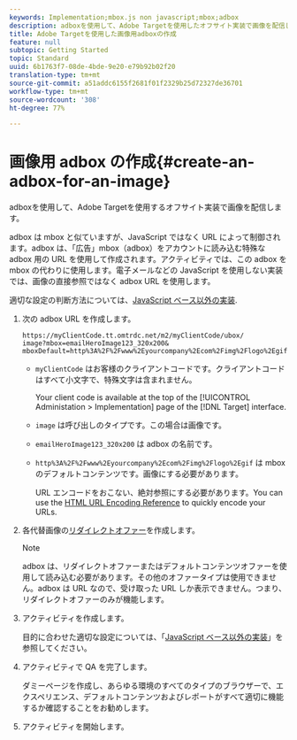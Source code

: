 ```yaml
---
keywords: Implementation;mbox.js non javascript;mbox;adbox
description: adboxを使用して、Adobe Targetを使用したオフサイト実装で画像を配信します。
title: Adobe Targetを使用した画像用adboxの作成
feature: null
subtopic: Getting Started
topic: Standard
uuid: 6b1763f7-08de-4bde-9e20-e79b92b02f20
translation-type: tm+mt
source-git-commit: a51addc6155f2681f01f2329b25d72327de36701
workflow-type: tm+mt
source-wordcount: '308'
ht-degree: 77%

---
```



# 画像用 adbox の作成{#create-an-adbox-for-an-image}

adboxを使用して、Adobe Targetを使用するオフサイト実装で画像を配信します。

adbox は mbox と似ていますが、JavaScript ではなく URL によって制御されます。adbox は、「広告」mbox（adbox）をアカウントに読み込む特殊な adbox 用の URL を使用して作成されます。アクティビティでは、この adbox を mbox の代わりに使用します。電子メールなどの JavaScript を使用しない実装では、画像の直接参照ではなく adbox URL を使用します。

適切な設定の判断方法については、[JavaScript ベース以外の実装](../../c-implementing-target/c-non-javascript-based-implementation/non-javascript-based-implementation.md#concept_4799C58B081A43F6B3B8CC25A8D5D7C4).

1. 次の adbox URL を作成します。

   ```
   https://myClientCode.tt.omtrdc.net/m2/myClientCode/ubox/
   image?mbox=emailHeroImage123_320x200&
   mboxDefault=http%3A%2F%2Fwww%2Eyourcompany%2Ecom%2Fimg%2Flogo%2Egif
   ```

   * `myClientCode` はお客様のクライアントコードです。クライアントコードはすべて小文字で、特殊文字は含まれません。

      Your client code is available at the top of the [!UICONTROL Administation > Implementation] page of the [!DNL Target] interface.

   * `image` は呼び出しのタイプです。この場合は画像です。

   * `emailHeroImage123_320x200` は adbox の名前です。

   * `http%3A%2F%2Fwww%2Eyourcompany%2Ecom%2Fimg%2Flogo%2Egif` は mbox のデフォルトコンテンツです。画像にする必要があります。

      URL エンコードをおこない、絶対参照にする必要があります。You can use the [HTML URL Encoding Reference](https://www.w3schools.com/tags/ref_urlencode.asp) to quickly encode your URLs.

1. 各代替画像の[リダイレクトオファー](../../c-experiences/c-manage-content/offer-redirect.md#task_33C80CD722564303B687948261484F94)を作成します。

   >[!NOTE]
   >
   >adbox は、リダイレクトオファーまたはデフォルトコンテンツオファーを使用して読み込む必要があります。その他のオファータイプは使用できません。adbox は URL なので、受け取った URL しか表示できません。つまり、リダイレクトオファーのみが機能します。

1. アクティビティを作成します。

   目的に合わせた適切な設定については、「[JavaScript ベース以外の実装](../../c-implementing-target/c-non-javascript-based-implementation/non-javascript-based-implementation.md#concept_4799C58B081A43F6B3B8CC25A8D5D7C4)」を参照してください。
1. アクティビティで QA を完了します。

   ダミーページを作成し、あらゆる環境のすべてのタイプのブラウザーで、エクスペリエンス、デフォルトコンテンツおよびレポートがすべて適切に機能するか確認することをお勧めします。

1. アクティビティを開始します。
